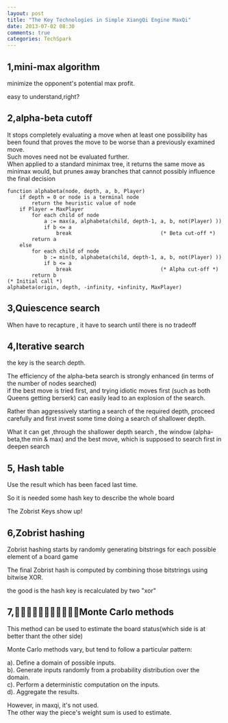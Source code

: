 ```yaml
---
layout: post
title: "The Key Technologies in Simple XiangQi Engine MaxQi"
date: 2013-07-02 08:30
comments: true
categories: TechSpark
---
```


1,mini-max algorithm
----

minimize the opponent's potential max profit.

easy to understand,right?

2,alpha-beta cutoff
--------

 It stops completely evaluating a move when at least one possibility has been found that proves the move to be worse than a previously examined move.    
 Such moves need not be evaluated further.   
 When applied to a standard minimax tree, it returns the same move as minimax would, but prunes away branches that cannot possibly influence the final decision

```
function alphabeta(node, depth, a, b, Player)        
    if depth = 0 or node is a terminal node
        return the heuristic value of node
    if Player = MaxPlayer
        for each child of node
            a := max(a, alphabeta(child, depth-1, a, b, not(Player) ))    
            if b <= a
                break                             (* Beta cut-off *)
        return a
    else
        for each child of node
            b := min(b, alphabeta(child, depth-1, a, b, not(Player) ))    
            if b <= a
                break                             (* Alpha cut-off *)
        return b
(* Initial call *)
alphabeta(origin, depth, -infinity, +infinity, MaxPlayer)
```


3,Quiescence search
-----

When have to recapture , it have to search until there is no tradeoff

4,Iterative search
-------

the key is the search depth.

The efficiency of the alpha-beta search is strongly enhanced (in terms of the number of nodes searched)   
if the best move is tried first, and trying idiotic moves first (such as both Queens getting berserk) can easily lead to an explosion of the search.  

Rather than aggressively starting a search of the required depth, proceed carefully and first invest some time doing a search of shallower depth.  

What it can get ,through the shallower depth search , the window (alpha-beta,the min & max) and the best move, which is supposed to search first in deepen search

5, Hash table
------

Use the result which has been faced last time.

So it is needed some hash key to describe the whole board 

The Zobrist Keys show up!

6,Zobrist hashing
-----

Zobrist hashing starts by randomly generating bitstrings for each possible element of a board game

The final Zobrist hash is computed by combining those bitstrings using bitwise XOR.

the good is the hash key is recalculated by two "xor"


7,Monte Carlo methods
-----

This method can be used to estimate the board status(which side is at better thant the other side)

Monte Carlo methods vary, but tend to follow a particular pattern:

  a). Define a domain of possible inputs.  
  b). Generate inputs randomly from a probability distribution over the domain.  
  c). Perform a deterministic computation on the inputs.  
  d). Aggregate the results.  

However, in maxqi, it's not used.  
The other way the piece's weight sum is used to estimate.
